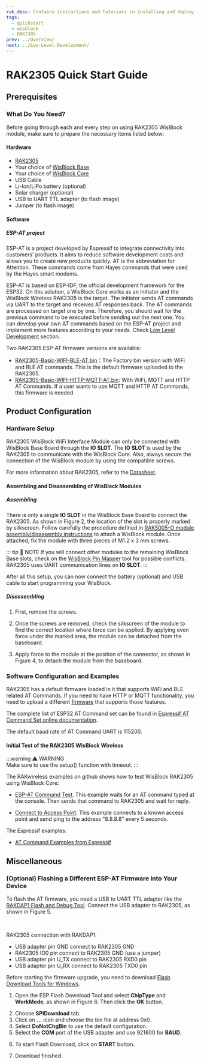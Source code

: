 ```yaml
---
rak_desc: Contains instructions and tutorials in installing and deploying your RAK2305. Instructions are written in a detailed and step-by-step manner for an easier experience in setting up your device. Aside from the hardware configuration, it also contains a software setup that includes detailed example codes that will help you get started.
tags:
  - quickstart
  - wisblock
  - RAK2305
prev: ../Overview/ 
next: ../Low-Level-Development/ 
---
```


# RAK2305 Quick Start Guide

## Prerequisites

### What Do You Need?

Before going through each and every step on using RAK2305 WisBlock module, make sure to prepare the necessary items listed below:

#### Hardware

- [RAK2305](https://store.rakwireless.com/products/rak2305-wi-fi-extension-board)
- Your choice of [WisBlock Base](https://store.rakwireless.com/collections/wisblock-base) 
- Your choice of [WisBlock Core](https://store.rakwireless.com/collections/wisblock-core)
- USB Cable
- Li-Ion/LiPo battery (optional)
- Solar charger (optional)
- USB to UART TTL adapter (to flash image)
- Jumper (to flash image)

#### Software

##### ESP-AT project

ESP-AT is a project developed by Espressif to integrate connectivity into customers’ products. It aims to reduce software development costs and allows you to create new products quickly. AT is the abbreviation for Attention. These commands come from Hayes commands that were used by the Hayes smart modems.

ESP-AT is based on ESP-IDF, the official development framework for the ESP32. On this solution, a WisBlock Core works as an Initiator and the WisBlock Wireless RAK2305 is the target. The initiator sends AT commands via UART to the target and receives AT responses back. The AT commands are processed on target one by one. Therefore, you should wait for the previous command to be executed before sending out the next one. You can develop your own AT commands based on the ESP-AT project and implement more features according to your needs. Check [Low Level Development](../Low-Level-Development/) section.

Two RAK2305 ESP-AT firmware versions are available:
- [RAK2305-Basic-WIFI-BLE-AT.bin](https://github.com/RAKWireless/WisBlock/blob/master/bootloader/RAK2305/RAK2305-Basic-WIFI-BLE-AT.bin)：The Factory bin version with WiFi and BLE AT commands. This is the default firmware uploaded to the RAK2305.
- [RAK2305-Basic-WIFI-HTTP-MQTT-AT.bin](https://github.com/RAKWireless/WisBlock/blob/master/bootloader/RAK2305/RAK2305-Basic-WIFI-HTTP-MQTT-AT.bin): With WiFi, MQTT and HTTP AT Commands. If a user wants to use MQTT and HTTP AT Commands, this firmware is needed.

## Product Configuration

### Hardware Setup

RAK2305 WisBlock WiFi Interface Module can only be connected with WisBlock Base Board through the **IO SLOT**. The **IO SLOT** is used by the RAK2305 to communicate with the WisBlock Core. Also, always secure the connection of the WisBlock module by using the compatible screws.

For more information about RAK2305, refer to the [Datasheet](../Datasheet/).

<rk-img
  src="/assets/images/wisblock/rak2305/quickstart/rak2305-assembly.png"
  width="70%"
  caption="RAK2305 connection to WisBlock Base"
/>

#### Assembling and Disassembling of WisBlock Modules

##### Assembling

There is only a single **IO SLOT** in the WisBlock Base Board to connect the RAK2305. As shown in Figure 2, the location of the slot is properly marked by silkscreen. Follow carefully the procedure defined in [RAK5005-O module assembly/disassembly instructions](https://docs.rakwireless.com/Knowledge-Hub/Learn/RAK5005-O-Baseboard-Installation-Guide/) to attach a WisBlock module. Once attached, fix the module with three pieces of M1.2 x 3&nbsp;mm screws.

<rk-img
  src="/assets/images/wisblock/rak2305/quickstart/wisbloc-io-silkscreen.png"
  width="80%"
  caption="RAK2305 connection to WisBlock Base Board"
/>


::: tip 📝 NOTE
If you will connect other modules to the remaining WisBlock Base slots, check on the [WisBlock Pin Mapper](https://docs.rakwireless.com/Knowledge-Hub/Pin-Mapper/) tool for possible conflicts. RAK2305 uses UART communication lines on **IO SLOT**.
:::

After all this setup, you can now connect the battery (optional) and USB cable to start programming your WisBlock.

##### Disassembling

1. First, remove the screws.  

2. Once the screws are removed, check the silkscreen of the module to find the correct location where force can be applied. By applying even force under the marked area, the module can be detached from the baseboard.

<rk-img
  src="/assets/images/wisblock/rak2305/quickstart/detaching-silkscreen.png"
  width="70%"
  caption="Detaching silkscreen on the WisBlock module"
/>

3. Apply force to the module at the position of the connector, as shown in Figure 4, to detach the module from the baseboard.

<rk-img
  src="/assets/images/wisblock/rak2305/quickstart/detaching-module.png"
  width="70%"
  caption="Applying even forces on the proper location of a WisBlock module"
/>

### Software Configuration and Examples

RAK2305 has a default firmware loaded in it that supports WiFi and BLE related AT Commands. If you need to have HTTP or MQTT functionality, you need to upload a different [firmware](https://github.com/RAKWireless/WisBlock/blob/master/bootloader/RAK2305/RAK2305-Basic-WIFI-HTTP-MQTT-AT.bin) that supports those features.

The complete list of ESP32 AT Command set can be found in [Espressif AT Command Set online documentation](https://docs.espressif.com/projects/esp-at/en/latest/AT_Command_Set/index.html).

The default baud rate of AT Command UART is 115200.

#### Initial Test of the RAK2305 WisBlock Wireless

:::warning ⚠️ WARNING    
Make sure to use the setup() function with timeout.
:::

The RAKwireless examples on github shows how to test WisBlock RAK2305 using WisBlock Core:

  * [ESP-AT Command Test](https://github.com/RAKWireless/WisBlock/tree/master/examples/RAK4630/communications/WiFi/AT_Command_Test).
This example waits for an AT command typed at the console. Then sends that command to RAK2305 and wait for reply.

  * [Connect to Access Point](https://github.com/RAKWireless/WisBlock/tree/master/examples/RAK4630/communications/WiFi/connect_ap). This example connects to a known access point and send ping to the address "8.8.8.8" every 5 seconds.

The Espressif examples:

  * [AT Command Examples from Espressif](https://docs.espressif.com/projects/esp-at/en/latest/AT_Command_Examples/index.html)

## Miscellaneous

### (Optional) Flashing a Different ESP-AT Firmware into Your Device

To flash the AT firmware, you need a USB to UART TTL adapter like the [RAKDAP1 Flash and Debug Tool](https://store.rakwireless.com/products/daplink-tool). Connect the USB adapter to RAK2305, as shown in Figure 5.

<br>

<rk-img
  src="/assets/images/wisblock/rak2305/quickstart/rak2305-rakdap1.svg"
  width="100%"
  caption="RAK2305 Firmware Upgrade"
/>

RAK2305 connection with RAKDAP1:

- USB adapter pin GND connect to RAK2305 GND
- RAK2305 IO0 pin connect to RAK2305 GND (use a jumper)
- USB adapter pin U_TX connect to RAK2305 RXD0 pin
- USB adapter pin U_RX connect to RAK2305 TXD0 pin

Before starting the firmware upgrade, you need to download [Flash Download Tools for Windows](https://www.espressif.com/en/support/download/other-tools).

1. Open the ESP Flash Download Tool and select **ChipType** and **WorkMode**, as shown in Figure 6. Then click the **OK** button.

<rk-img
  src="/assets/images/wisblock/rak2305/quickstart/esp-fdt.png"
  width="100%"
  caption="ESP Flash Download Tool"
/>

2. Choose **SPIDownload** tab.
3. Click on **...** icon and choose the bin file at address 0x0. 
4. Select **DoNotChgBin** to use the default configuration. 
5. Select the **COM** port of the USB adapter and use 921600 for **BAUD**.

<rk-img
  src="/assets/images/wisblock/rak2305/quickstart/esp-fdt-param.png"
  width="45%"
  caption="ESP Flash Download Tool Configuration"
/>

6. To start Flash Download, click on **START** button.

<rk-img
  src="/assets/images/wisblock/rak2305/quickstart/esp-fdt-downl.png"
  width="45%"
  caption="ESP Flash download started"
/>

7. Download finished.

<rk-img
  src="/assets/images/wisblock/rak2305/quickstart/esp-fdt-finish.png"
  width="45%"
  caption="ESP Flash download tool finished"
/>


